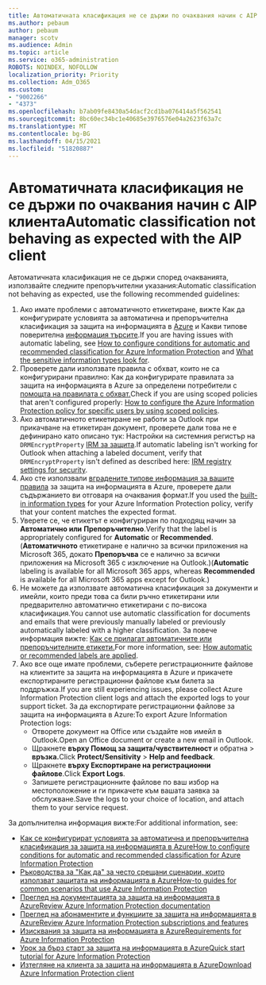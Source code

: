 ```yaml
---
title: Автоматичната класификация не се държи по очаквания начин с AIP клиента
ms.author: pebaum
author: pebaum
manager: scotv
ms.audience: Admin
ms.topic: article
ms.service: o365-administration
ROBOTS: NOINDEX, NOFOLLOW
localization_priority: Priority
ms.collection: Adm_O365
ms.custom:
- "9002266"
- "4373"
ms.openlocfilehash: b7ab09fe8430a54dacf2cd1ba076414a5f562541
ms.sourcegitcommit: 8bc60ec34bc1e40685e3976576e04a2623f63a7c
ms.translationtype: MT
ms.contentlocale: bg-BG
ms.lasthandoff: 04/15/2021
ms.locfileid: "51820887"
---
```

# <a name="automatic-classification-not-behaving-as-expected-with-the-aip-client"></a><span data-ttu-id="25e30-102">Автоматичната класификация не се държи по очаквания начин с AIP клиента</span><span class="sxs-lookup"><span data-stu-id="25e30-102">Automatic classification not behaving as expected with the AIP client</span></span>

<span data-ttu-id="25e30-103">Автоматичната класификация не се държи според очакванията, използвайте следните препоръчителни указания:</span><span class="sxs-lookup"><span data-stu-id="25e30-103">Automatic classification not behaving as expected, use the following recommended guidelines:</span></span>

1. <span data-ttu-id="25e30-104">Ако имате проблеми с автоматичното етикетиране, вижте Как да конфигурирате условията за автоматична и препоръчителна класификация за защита на информацията в [Azure](https://docs.microsoft.com/azure/information-protection/configure-policy-classification) и Какви типове поверителна [информация търсите](https://docs.microsoft.com/microsoft-365/compliance/sensitive-information-type-entity-definitions).</span><span class="sxs-lookup"><span data-stu-id="25e30-104">If you are having issues with automatic labeling, see [How to configure conditions for automatic and recommended classification for Azure Information Protection](https://docs.microsoft.com/azure/information-protection/configure-policy-classification) and [What the sensitive information types look for](https://docs.microsoft.com/microsoft-365/compliance/sensitive-information-type-entity-definitions).</span></span>
2. <span data-ttu-id="25e30-105">Проверете дали използвате правила с обхват, които не са конфигурирани правилно: Как да конфигурирате правилата за защита на информацията в Azure за определени потребители с [помощта на правилата с обхват.](https://docs.microsoft.com/azure/information-protection/configure-policy-scope)</span><span class="sxs-lookup"><span data-stu-id="25e30-105">Check if you are using scoped policies that aren't configured properly: [How to configure the Azure Information Protection policy for specific users by using scoped policies](https://docs.microsoft.com/azure/information-protection/configure-policy-scope).</span></span>
3. <span data-ttu-id="25e30-106">Ако автоматичното етикетиране не работи за Outlook при прикачване на етикетиран документ, проверете дали това не е дефинирано като описано тук: Настройки на системния регистър на `DRMEncryptProperty` [IRM за защита](https://docs.microsoft.com/deployoffice/security/protect-sensitive-messages-and-documents-by-using-irm-in-office#office-2016-irm-registry-key-options).</span><span class="sxs-lookup"><span data-stu-id="25e30-106">If automatic labeling isn't working for Outlook when attaching a labeled document, verify that `DRMEncryptProperty` isn't defined as described here: [IRM registry settings for security](https://docs.microsoft.com/deployoffice/security/protect-sensitive-messages-and-documents-by-using-irm-in-office#office-2016-irm-registry-key-options).</span></span>
4. <span data-ttu-id="25e30-107">Ако сте използвали [вградените типове информация за вашите правила](https://support.office.com/article/What-the-sensitive-information-types-look-for-fd505979-76be-4d9f-b459-abef3fc9e86b) за защита на информацията в Azure, проверете дали съдържанието ви отговаря на очаквания формат.</span><span class="sxs-lookup"><span data-stu-id="25e30-107">If you used the [built-in information types](https://support.office.com/article/What-the-sensitive-information-types-look-for-fd505979-76be-4d9f-b459-abef3fc9e86b) for your Azure Information Protection policy, verify that your content matches the expected format.</span></span>
5. <span data-ttu-id="25e30-108">Уверете се, че етикетът е конфигуриран по подходящ начин за **Автоматично или** **Препоръчително**.</span><span class="sxs-lookup"><span data-stu-id="25e30-108">Verify that the label is appropriately configured for **Automatic** or **Recommended**.</span></span> <span data-ttu-id="25e30-109">(**Автоматичното** етикетиране е налично за всички приложения на Microsoft 365, докато **Препоръчва** се е налично за всички приложения на Microsoft 365 с изключение на Outlook.)</span><span class="sxs-lookup"><span data-stu-id="25e30-109">(**Automatic** labeling is available for all Microsoft 365 apps, whereas **Recommended** is available for all Microsoft 365 apps except for Outlook.)</span></span>
6. <span data-ttu-id="25e30-110">Не можете да използвате автоматична класификация за документи и имейли, които преди това са били ръчно етикетирани или предварително автоматично етикетирани с по-висока класификация.</span><span class="sxs-lookup"><span data-stu-id="25e30-110">You cannot use automatic classification for documents and emails that were previously manually labeled or previously automatically labeled with a higher classification.</span></span>  <span data-ttu-id="25e30-111">За повече информация вижте: [Как се прилагат автоматичните или препоръчителните етикети.](https://docs.microsoft.com/azure/information-protection/configure-policy-classification#how-automatic-or-recommended-labels-are-applied)</span><span class="sxs-lookup"><span data-stu-id="25e30-111">For more information, see: [How automatic or recommended labels are applied](https://docs.microsoft.com/azure/information-protection/configure-policy-classification#how-automatic-or-recommended-labels-are-applied).</span></span>
7. <span data-ttu-id="25e30-112">Ако все още имате проблеми, съберете регистрационните файлове на клиентите за защита на информацията в Azure и прикачете експортираните регистрационни файлове към билета за поддръжка.</span><span class="sxs-lookup"><span data-stu-id="25e30-112">If you are still experiencing issues, please collect Azure Information Protection client logs and attach the exported logs to your support ticket.</span></span> <span data-ttu-id="25e30-113">За да експортирате регистрационни файлове за защита на информацията в Azure:</span><span class="sxs-lookup"><span data-stu-id="25e30-113">To export Azure Information Protection logs:</span></span>
    - <span data-ttu-id="25e30-114">Отворете документ на Office или създайте нов имейл в Outlook.</span><span class="sxs-lookup"><span data-stu-id="25e30-114">Open an Office document or create a new email in Outlook.</span></span>
    - <span data-ttu-id="25e30-115">Щракнете **върху Помощ за защита/чувствителност** и обратна  >  **връзка.**</span><span class="sxs-lookup"><span data-stu-id="25e30-115">Click **Protect/Sensitivity** > **Help and feedback**.</span></span>
    - <span data-ttu-id="25e30-116">Щракнете **върху Експортиране на регистрационни файлове**.</span><span class="sxs-lookup"><span data-stu-id="25e30-116">Click **Export Logs**.</span></span>
    - <span data-ttu-id="25e30-117">Запишете регистрационните файлове по ваш избор на местоположение и ги прикачете към вашата заявка за обслужване.</span><span class="sxs-lookup"><span data-stu-id="25e30-117">Save the logs to your choice of location, and attach them to your service request.</span></span>

<span data-ttu-id="25e30-118">За допълнителна информация вижте:</span><span class="sxs-lookup"><span data-stu-id="25e30-118">For additional information, see:</span></span>

- [<span data-ttu-id="25e30-119">Как се конфигурират условията за автоматична и препоръчителна класификация за защита на информацията в Azure</span><span class="sxs-lookup"><span data-stu-id="25e30-119">How to configure conditions for automatic and recommended classification for Azure Information Protection</span></span>](https://docs.microsoft.com/azure/information-protection/configure-policy-classification)
- [<span data-ttu-id="25e30-120">Ръководства за "Как да" за често срещани сценарии, които използват защитата на информацията в Azure</span><span class="sxs-lookup"><span data-stu-id="25e30-120">How-to guides for common scenarios that use Azure Information Protection</span></span>](https://docs.microsoft.com/azure/information-protection/how-to-guides)
- [<span data-ttu-id="25e30-121">Преглед на документацията за защита на информацията в Azure</span><span class="sxs-lookup"><span data-stu-id="25e30-121">Review Azure Information Protection documentation</span></span>](https://docs.microsoft.com/azure/information-protection/what-is-information-protection)
- [<span data-ttu-id="25e30-122">Преглед на абонаментите и функциите за защита на информацията в Azure</span><span class="sxs-lookup"><span data-stu-id="25e30-122">Review Azure Information Protection subscriptions and features</span></span>](https://azure.microsoft.com/pricing/details/information-protection)
- [<span data-ttu-id="25e30-123">Изисквания за защита на информацията в Azure</span><span class="sxs-lookup"><span data-stu-id="25e30-123">Requirements for Azure Information Protection</span></span>](https://docs.microsoft.com/azure/information-protection/get-started/requirements)
- [<span data-ttu-id="25e30-124">Урок за бърз старт за защита на информацията в Azure</span><span class="sxs-lookup"><span data-stu-id="25e30-124">Quick start tutorial for Azure Information Protection</span></span>](https://docs.microsoft.com/azure/information-protection/get-started/infoprotect-quick-start-tutorial)
- [<span data-ttu-id="25e30-125">Изтегляне на клиента за защита на информацията в Azure</span><span class="sxs-lookup"><span data-stu-id="25e30-125">Download Azure Information Protection client</span></span>](https://www.microsoft.com/download/details.aspx?id=53018)
